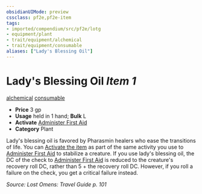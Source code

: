 ```yaml
---
obsidianUIMode: preview
cssclass: pf2e,pf2e-item
tags:
- imported/compendium/src/pf2e/lotg
- equipment/plant
- trait/equipment/alchemical
- trait/equipment/consumable
aliases: ["Lady's Blessing Oil"]
---
```

# Lady's Blessing Oil *Item 1*  
[alchemical](alchemical.md)  [consumable](consumable.md)  

- **Price** 3 gp
- **Usage** held in 1 hand; **Bulk** L
- **Activate** [Administer First Aid](administer-first-aid.md)
- **Category** Plant

Lady's blessing oil is favored by Pharasmin healers who ease the transitions of life. You can [Activate the item](activate-an-item.md) as part of the same activity you use to [Administer First Aid](administer-first-aid.md) to stabilize a creature. If you use lady's blessing oil, the DC of the check to [Administer First Aid](administer-first-aid.md) is reduced to the creature's recovery roll DC, rather than 5 + the recovery roll DC. However, if you roll a failure on the check, you get a critical failure instead.

*Source: Lost Omens: Travel Guide p. 101*